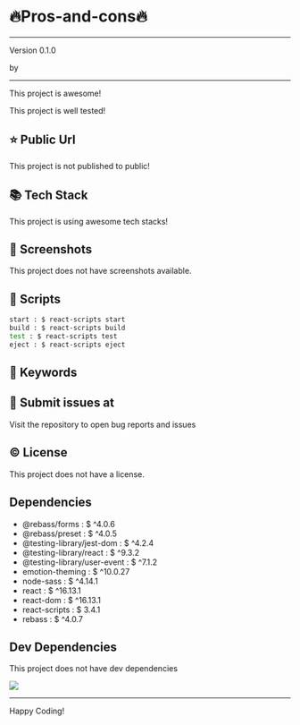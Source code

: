 # 🔥Pros-and-cons🔥

****

<p>Version 0.1.0</p>
<p>by </p>

<hr/>
This project is awesome!

This project is well tested!

## ⭐ Public Url

This project is not published to public!

## 📚 Tech Stack

This project is using awesome tech stacks!

## 📸 Screenshots

This project does not have screenshots available.

## 📜 Scripts

```sh
start : $ react-scripts start
build : $ react-scripts build
test : $ react-scripts test
eject : $ react-scripts eject

```

## 🔑 Keywords



## 👾 Submit issues at

Visit the repository to open bug reports and issues

## ©️ License

This project does not have a license.

## Dependencies

 - @rebass/forms : $ ^4.0.6
 - @rebass/preset : $ ^4.0.5
 - @testing-library/jest-dom : $ ^4.2.4
 - @testing-library/react : $ ^9.3.2
 - @testing-library/user-event : $ ^7.1.2
 - emotion-theming : $ ^10.0.27
 - node-sass : $ ^4.14.1
 - react : $ ^16.13.1
 - react-dom : $ ^16.13.1
 - react-scripts : $ 3.4.1
 - rebass : $ ^4.0.7


## Dev Dependencies

This project does not have dev dependencies

<img src="https://cdn.dribbble.com/users/2401141/screenshots/5487982/developers-gif-showcase.gif"/>

<hr/>
Happy Coding!
